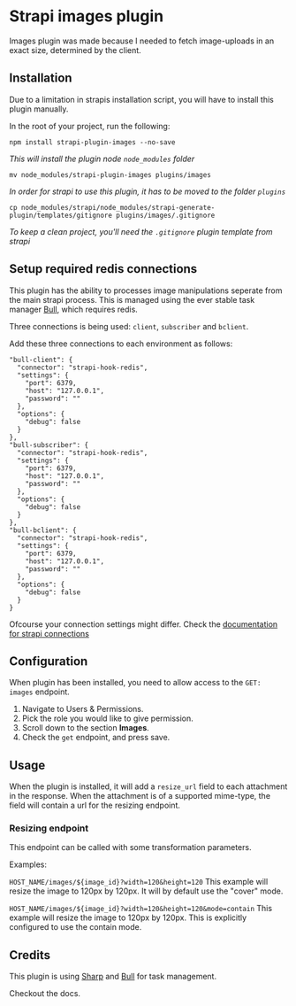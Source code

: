 # Strapi images plugin

Images plugin was made because I needed to fetch image-uploads in an exact size, determined by the client.

## Installation

Due to a limitation in strapis installation script, you will have to install this plugin manually.

In the root of your project, run the following:
```
npm install strapi-plugin-images --no-save
```
*This will install the plugin node `node_modules` folder*

```
mv node_modules/strapi-plugin-images plugins/images
```
*In order for strapi to use this plugin, it has to be moved to the folder `plugins`*

```
cp node_modules/strapi/node_modules/strapi-generate-plugin/templates/gitignore plugins/images/.gitignore
```
*To keep a clean project, you'll need the `.gitignore` plugin template from strapi*

## Setup required redis connections

This plugin has the ability to processes image manipulations seperate from the main strapi process. This is managed using the ever stable task manager [Bull](https://www.npmjs.com/package/bull), which requires redis.

Three connections is being used: `client`, `subscriber` and `bclient`.

Add these three connections to each environment as follows:
```
"bull-client": {
  "connector": "strapi-hook-redis",
  "settings": {
    "port": 6379,
    "host": "127.0.0.1",
    "password": ""
  },
  "options": {
    "debug": false
  }
},
"bull-subscriber": {
  "connector": "strapi-hook-redis",
  "settings": {
    "port": 6379,
    "host": "127.0.0.1",
    "password": ""
  },
  "options": {
    "debug": false
  }
},
"bull-bclient": {
  "connector": "strapi-hook-redis",
  "settings": {
    "port": 6379,
    "host": "127.0.0.1",
    "password": ""
  },
  "options": {
    "debug": false
  }
}
```
Ofcourse your connection settings might differ. Check the [documentation for strapi connections](https://strapi.io/documentation/3.x.x/configurations/configurations.html#database)

## Configuration

When plugin has been installed, you need to allow access to the `GET: images` endpoint.

1. Navigate to Users & Permissions.
2. Pick the role you would like to give permission.
3. Scroll down to the section **Images**.
4. Check the `get` endpoint, and press save.

## Usage

When the plugin is installed, it will add a `resize_url` field to each attachment in the response. When the attachment is of a supported mime-type, the field will contain a url for the resizing endpoint.

### Resizing endpoint

This endpoint can be called with some transformation parameters.

Examples:

```HOST_NAME/images/${image_id}?width=120&height=120```
This example will resize the image to 120px by 120px. It will by default use the "cover" mode.

```HOST_NAME/images/${image_id}?width=120&height=120&mode=contain```
This example will resize the image to 120px by 120px. This is explicitly configured to use the contain mode.

## Credits

This plugin is using [Sharp](https://www.npmjs.com/package/sharp) and [Bull](https://www.npmjs.com/package/bull) for task management.

Checkout the docs.
